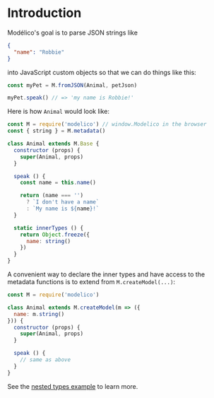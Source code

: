 # Introduction

Modélico's goal is to parse JSON strings like

```JSON
{
  "name": "Robbie"
}
```

into JavaScript custom objects so that we can do things like this:

```js
const myPet = M.fromJSON(Animal, petJson)

myPet.speak() // => 'my name is Robbie!'
```

Here is how `Animal` would look like:

```js
const M = require('modelico') // window.Modelico in the browser
const { string } = M.metadata()

class Animal extends M.Base {
  constructor (props) {
    super(Animal, props)
  }

  speak () {
    const name = this.name()

    return (name === '')
      ? `I don't have a name`
      : `My name is ${name}!`
  }

  static innerTypes () {
    return Object.freeze({
      name: string()
    })
  }
}
```

A convenient way to declare the inner types and have access to the metadata
functions is to extend from `M.createModel(...)`:

```js
const M = require('modelico')

class Animal extends M.createModel(m => ({
  name: m.string()
})) {
  constructor (props) {
    super(Animal, props)
  }

  speak () {
    // same as above
  }
}
```

See the [nested types example](/docs/introduction/nested_types_example.md) to learn more.
